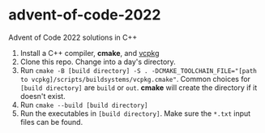 # advent-of-code-2022

Advent of Code 2022 solutions in C++

1. Install a C++ compiler, **cmake**, and [vcpkg](https://github.com/microsoft/vcpkg)
2. Clone this repo. Change into a day's directory.
3. Run `cmake -B [build directory] -S . -DCMAKE_TOOLCHAIN_FILE="[path to vcpkg]/scripts/buildsystems/vcpkg.cmake"`.
   Common choices for `[build directory]` are `build` or `out`. **cmake** will create the directory if it doesn't exist.
4. Run `cmake --build [build directory]`
5. Run the executables in `[build directory]`. Make sure the `*.txt` input files can be found.
